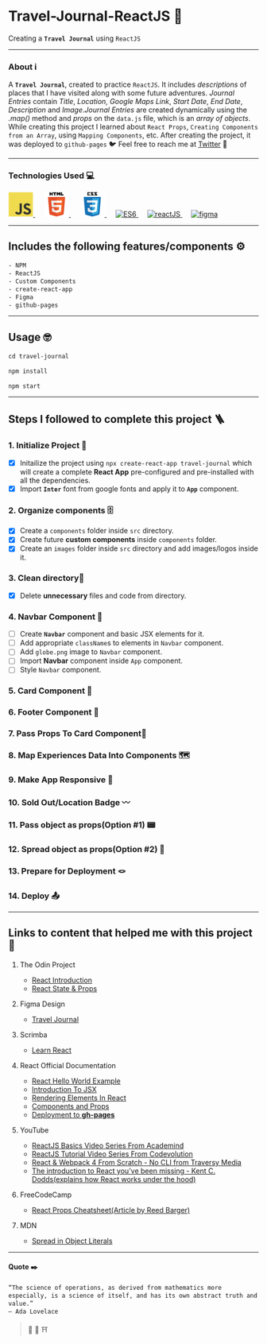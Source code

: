 # Travel-Journal-ReactJS 🗾
Creating a **`Travel Journal`** using `ReactJS`



<!-- ## [Live Preview](https://hmjatt.github.io/Travel-Journal-ReactJS/) -->

<!-- ![This is an image]()
![This is an image]() -->

<hr>

### About ℹ️

A **`Travel Journal`**, created to practice `ReactJS`. It includes *descriptions* of places that I have visited along with some future adventures. *Journal Entries* contain *Title*, *Location*, *Google Maps Link*, *Start Date*, *End Date*, *Description* and *Image*.*Journal Entries* are created dynamically using the *.map()* method and *props* on the `data.js` file, which is an _array of objects_. While creating this project I learned about `React Props`, `Creating Components from an Array`, using `Mapping Components`, etc. After creating the project, it was deployed to `github-pages` :bird: Feel free to reach me at [Twitter](https://twitter.com/hmjatt/) 🌉

<hr>

### Technologies Used 💻

<a href="https://developer.mozilla.org/en-US/docs/Web/JavaScript" target="_blank" rel="noreferrer"> <img src="https://raw.githubusercontent.com/devicons/devicon/master/icons/javascript/javascript-original.svg" alt="javascript" width="50" height="50"/> </a> &emsp; <a href="https://www.w3.org/html/" target="_blank" rel="noreferrer"> <img src="https://raw.githubusercontent.com/devicons/devicon/master/icons/html5/html5-original-wordmark.svg" alt="html5" width="50" height="50"/> </a> &emsp; <a href="https://www.w3schools.com/css/" target="_blank" rel="noreferrer"> <img src="https://raw.githubusercontent.com/devicons/devicon/master/icons/css3/css3-original-wordmark.svg" alt="css3" width="50" height="50"/> </a> &emsp; <a href="https://www.w3schools.com/js/js_es6.asp" target="_blank" rel="noreferrer"> <img src="https://camo.githubusercontent.com/792f7fce1ff8bfac6d0524a21b69161cdc6080a3c4e39979f21d5f8489d6fdd3/68747470733a2f2f692e626c6f67732e65732f3534356366382f6573362d6c6f676f2f6f726967696e616c2e706e67" alt="ES6" width="50" height="50"/> </a> &emsp; <a href="https://reactjs.org/" target="_blank" rel="noreferrer"> <img src="https://upload.wikimedia.org/wikipedia/commons/a/a7/React-icon.svg" alt="reactJS" width="50" height="50"/> </a> &emsp; <a href="https://www.figma.com/" target="_blank" rel="noreferrer"> <img src="https://upload.wikimedia.org/wikipedia/commons/a/ad/Figma-1-logo.png" alt="figma" width="70" height="50"/> </a>

<hr>

## Includes the following features/components ⚙️

    - NPM
    - ReactJS
    - Custom Components
    - create-react-app
    - Figma
    - github-pages

<hr>

## Usage 🤓

```
cd travel-journal

```

```
npm install

```

```
npm start

```
<hr>

## Steps I followed to complete this project 🪜

### 1. Initialize Project 🎍

- [x] Initailize the project using `npx create-react-app travel-journal` which will create a complete **React App** pre-configured and pre-installed with all the dependencies.
- [x] Import **`Inter`** font from google fonts and apply it to **`App`** component.

### 2. Organize components 🗄️

- [x] Create a `components` folder inside `src` directory.
- [x] Create future **custom components** inside `components` folder.
- [x] Create an `images` folder inside `src` directory and add images/logos inside it.

### 3. Clean directory🧹

- [x] Delete **unnecessary** files and code from directory.

### 4. Navbar Component 🧩

- [ ] Create **`Navbar`** component and basic JSX elements for it.
- [ ] Add appropriate `className`s to elements in `Navbar` component.
- [ ] Add `globe.png` image to `Navbar` component.
- [ ] Import **Navbar** component inside `App` component.
- [ ] Style `Navbar` component.

### 5. Card Component 🧩

<!-- - [x] Create **`Card`** component and basic JSX elements for it.
- [x] Add appropriate `className`s to elements in `Card` component.
- [x] Add `photo-grid.png` image to `Card` component.
- [x] Import **`Card`** component inside `App` component.
- [x] Add basic style to `Card` component. -->

### 6. Footer Component 🧩

<!-- - [x] Create **`Footer`** component and basic JSX elements for it.
- [x] Import **Footer** component inside `App` component.
- [x] Style `Card` component. -->

### 7. Pass Props To Card Component🎴

<!-- - [x] Hardcode the _props_ for **`Card`** component and pass _props_ to **`Card`**. -->

### 8. Map Experiences Data Into Components 🗺️

<!-- - [x] Create a file called `data.js`, which contains an _array of objects_. It reperesents the data that will be used inside **`Card`** component.
- [x] Import _images_ for **`Card`** component.
- [x] Use _.map_ to iterate over _array of objects_ inside `data.js` to create **`Card`** components.
- [x] When we _.map_ over _array of objects_ in **`App`** component, Add _key prop 🗝️ (`key={item.id}`)_ when passing _props_ to **`Card`** components. This will get rid of this warning :

```
⚠️ react_devtools_backend.js:4026 Warning: Each child in a list should have a unique "key" prop.
Check the render method of `App`. See https://reactjs.org/link/warning-keys for more information.
at Card (http://localhost:3000/main.5c1f9e47e1f13a06e783.hot-update.js:27:18)
at App

``` -->

### 9. Make App Responsive 🎨

<!-- - [x] Add _flexbox_ style to `Card` component.
- [x] App is responsive upto this point. :smiley: -->

### 10. Sold Out/Location Badge 〰️

<!-- - [x] Add a `Sold Out` badge element for **`Card`** component and style it.
- [x] Use _condititonal rendering_ in **`Card`** component to render `SOLD OUT` badge only if `openSpots: 0` and if `location: "Online"` render `ONLINE` instead. Comapare against _keys_ inside _array of objects_ in `data.js`. -->

### 11. Pass object as props(Option #1) 📟
<!-- 
- [x] Pass entire object when we _.map_ over _array of objects_ in **`App`** component using _item_ as _key_ and _array of objects_ as its _value_.
- [x] Access the object that is passed as prop in **`Card`** component, where _item_ is _key_ and _array of objects_ are its _values_. -->

### 12. Spread object as props(Option #2) 📼

<!-- - [x] We can make use of `{...item}` [Spread in Object Literals](https://developer.mozilla.org/en-US/docs/Web/JavaScript/Reference/Operators/Spread_syntax#spread_in_object_literals), which takes properties of our _object_ and create a separate prop for each _key_ in _object_. _Value_ of _props_ can be accessed using `props.key` syntax, where _key_ is an actual _key_ in `data.js`. This is an alternate to instead of creating our own _prop_ called _item_ to which we pass our entire _object_, **`Pass object as props(Option #1)`** is used in this project. -->

### 13. Prepare for Deployment 🪢

<!-- - [x] Add More than 3 items inside **`Card`** component by updating `data.js`.
- [x] Delete **unnecessary** files from directory and format code with `Prettier`.
- [x] Test for _Responsiveness_ and make changes if need be.
- [x] Add links to `Live Preview` and _screenshots_. -->

### 14. Deploy 📤

<!-- - [x] Use Official Documentation([link](https://create-react-app.dev/docs/deployment/#github-pages)) to push project to **GitHub Pages** 🎆🎆🎆 -->

<hr>

## Links to content that helped me with this project 🔗

1. The Odin Project

    - [React Introduction](https://www.theodinproject.com/lessons/node-path-javascript-react-introduction)
    - [React State & Props](https://www.theodinproject.com/lessons/node-path-javascript-state-and-props)

2. Figma Design

    - [Travel Journal](https://www.figma.com/file/QG4cOExkdbIbhSfWJhs2gs/Travel-Journal?node-id=0%3A1)

3. Scrimba

    - [Learn React](https://scrimba.com/learn/learnreact)

4. React Official Documentation

    - [React Hello World Example](https://reactjs.org/docs/hello-world.html)
    - [Introduction To JSX](https://reactjs.org/docs/introducing-jsx.html)
    - [Rendering Elements In React](https://reactjs.org/docs/rendering-elements.html)
    - [Components and Props](https://reactjs.org/docs/components-and-props.html)
    - [Deployment to **gh-pages**](https://create-react-app.dev/docs/deployment/#github-pages)

5. YouTube

    - [ReactJS Basics Video Series From Academind](https://www.youtube.com/watch?v=JPT3bFIwJYA&list=PL55RiY5tL51oyA8euSROLjMFZbXaV7skS)
    - [ReactJS Tutorial Video Series From Codevolution](https://www.youtube.com/watch?v=QFaFIcGhPoM&list=PLC3y8-rFHvwgg3vaYJgHGnModB54rxOk3&index=2)
    - [React & Webpack 4 From Scratch - No CLI from Traversy Media](https://www.youtube.com/watch?v=deyxI-6C2u4)
    - [The introduction to React you've been missing - Kent C. Dodds(explains how React works under the hood)](https://www.youtube.com/watch?v=SAIdyBFHfVU)

6. FreeCodeCamp

    - [React Props Cheatsheet(Article by Reed Barger)](https://www.freecodecamp.org/news/react-props-cheatsheet/)

7. MDN
    - [Spread in Object Literals](https://developer.mozilla.org/en-US/docs/Web/JavaScript/Reference/Operators/Spread_syntax#spread_in_object_literals)

<hr>

#### Quote ✒️

    “The science of operations, as derived from mathematics more especially, is a science of itself, and has its own abstract truth and value.”
    — Ada Lovelace

> 🏯 🗻 ⛩️